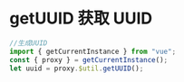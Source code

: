 # getUUID 获取 UUID

```javascript
//生成UUID
import { getCurrentInstance } from "vue";
const { proxy } = getCurrentInstance();
let uuid = proxy.$util.getUUID();
```